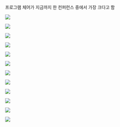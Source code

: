 


프로그램 체어가 지금까지 한 컨퍼런스 중에서 가장 크다고 함


![](https://i.imgur.com/QW6xkjr.png)

![](https://i.imgur.com/gHBiR7a.png)

![](https://i.imgur.com/IwP1J6f.png)

![](https://i.imgur.com/IwyE0qK.png)

![](https://i.imgur.com/GjYRoIA.png)

![](https://i.imgur.com/CxV8c2J.png)

![](https://i.imgur.com/Er8d7kl.png)

![](https://i.imgur.com/Nr6E66q.png)

![](https://i.imgur.com/JjqwCCa.png)

![](https://i.imgur.com/4OzDgUw.png)

![](https://i.imgur.com/mZAnlvT.png)

![](https://i.imgur.com/2siapFK.png)
